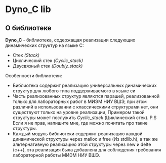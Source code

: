 # Dyno_C lib

## О библиотеке

**Dyno_C** - библиотека, содержащая реализации следующих динамических структур на языке C:

* Стек *(Stack)*
* Циклический стек *(Cyclic_stack)*
* Двусвязный стек *(Doubly_stack)*

Особенности библиотеки:
* Библиотека содержит реализацию универсальных динамических структур для любого типа поддерживаемого в языке си
* Часть реализованных структур являются парашей, реализованной только для лабораторных работ в МИЭМ НИУ ВШЭ, при этом различий в использовании с классическими структурами нет, они существуют только на уровне реализации, Примером такой структуры может послужить *Cyclic_stack* (Циклический стек). P.S Если я не прав, напишите мне, где можно почитать про такие структуры.
* Каждый модуль библиотеки содержит реализацию каждой динамической структуры через malloc и free (Из stdlib.h), а так же альтернативную реализацию этой структуры через new и delte (с++), эта реализация была добавлена для соблюдения требования лабораторной работы МИЭМ НИУ ВШЭ.

